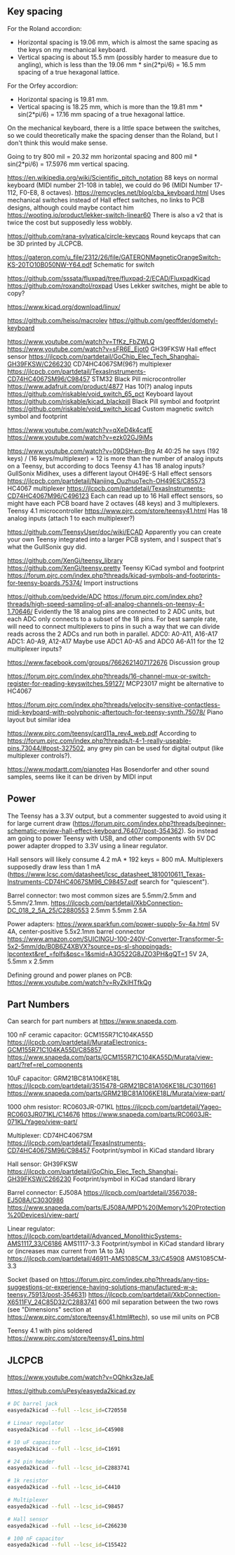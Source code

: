 ## Key spacing

For the Roland accordion:

* Horizontal spacing is 19.06 mm, which is almost the same spacing as the keys on my mechanical keyboard.
* Vertical spacing is about 15.5 mm (possibly harder to measure due to angling), which is less than the 19.06 mm * sin(2*pi/6) = 16.5 mm spacing of a true hexagonal lattice.

For the Orfey accordion:

* Horizontal spacing is 19.81 mm.
* Vertical spacing is 18.25 mm, which is more than the 19.81 mm * sin(2*pi/6) = 17.16 mm spacing of a true hexagonal lattice.

On the mechanical keyboard, there is a little space between the switches, so we could theoretically make the spacing denser than the Roland, but I don't think this would make sense.

Going to try 800 mil = 20.32 mm horizontal spacing and 800 mil * sin(2*pi/6) = 17.5976 mm vertical spacing.

https://en.wikipedia.org/wiki/Scientific_pitch_notation
    88 keys on normal keyboard (MIDI number 21-108 in table), we could do 96 (MIDI Number 17-112, F0-E8, 8 octaves).
https://remcycles.net/blog/cba_keyboard.html
    Uses mechanical switches instead of Hall effect switches, no links to PCB designs, although could maybe contact him
https://wooting.io/product/lekker-switch-linear60
    There is also a v2 that is twice the cost but supposedly less wobbly.

https://github.com/rana-sylvatica/circle-keycaps
    Round keycaps that can be 3D printed by JLCPCB.

https://gateron.com/u_file/2312/26/file/GATERONMagneticOrangeSwitch-KS-20TO10B050NW-Y64.pdf
    Schematic for switch

https://github.com/sssata/fluxpad/tree/fluxpad-2/ECAD/FluxpadKicad
https://github.com/roxandtol/roxpad
    Uses Lekker switches, might be able to copy?



https://www.kicad.org/download/linux/

https://github.com/heiso/macrolev
https://github.com/geoffder/dometyl-keyboard

https://www.youtube.com/watch?v=TfKz_FbZWLQ
https://www.youtube.com/watch?v=sFR6E_Ejot0
    GH39FKSW Hall effect sensor https://jlcpcb.com/partdetail/GoChip_Elec_Tech_Shanghai-GH39FKSW/C266230
    CD74HC4067SM(96?) multiplexer https://jlcpcb.com/partdetail/TexasInstruments-CD74HC4067SM96/C98457
    STM32 Black Pill microcontroller https://www.adafruit.com/product/4877
        Has 10(?) analog inputs
    https://github.com/riskable/void_switch_65_pct
        Keyboard layout
    https://github.com/riskable/kicad_blackpill
        Black Pill symbol and footprint
    https://github.com/riskable/void_switch_kicad
        Custom magnetic switch symbol and footprint

https://www.youtube.com/watch?v=qXeD4k4cafE
https://www.youtube.com/watch?v=ezk02GJ9iMs

https://www.youtube.com/watch?v=09DSHwn-Brg
    At 40:25 he says (192 keys) / (16 keys/multiplexer) = 12 is more than the number of analog inputs on a Teensy, but according to docs Teensy 4.1 has 18 analog inputs?
    GullSonix Midihex, uses a different layout
    OH49E-S Hall effect sensors https://jlcpcb.com/partdetail/Nanjing_OuzhuoTech-OH49ES/C85573
    HC4067 multiplexer https://jlcpcb.com/partdetail/TexasInstruments-CD74HC4067M96/C496123
        Each can read up to 16 Hall effect sensors, so might have each PCB board have 2 octaves (48 keys) and 3 multiplexers.
    Teensy 4.1 microcontroller https://www.pjrc.com/store/teensy41.html
        Has 18 analog inputs (attach 1 to each multiplexer?)

https://github.com/TeensyUser/doc/wiki/ECAD
    Apparently you can create your own Teensy integrated into a larger PCB system, and I suspect that's what the GullSonix guy did.

https://github.com/XenGi/teensy_library
https://github.com/XenGi/teensy.pretty
    Teensy KiCad symbol and footprint
https://forum.pjrc.com/index.php?threads/kicad-symbols-and-footprints-for-teensy-boards.75374/
    Import instructions

https://github.com/pedvide/ADC
https://forum.pjrc.com/index.php?threads/high-speed-sampling-of-all-analog-channels-on-teensy-4-1.70646/
    Evidently the 18 analog pins are connected to 2 ADC units, but each ADC only connects to a subset of the 18 pins. For best sample rate, will need to connect multiplexers to pins in such a way that we can divide reads across the 2 ADCs and run both in parallel.
    ADC0: A0-A11, A16-A17
    ADC1: A0-A9, A12-A17
    Maybe use ADC1 A0-A5 and ADC0 A6-A11 for the 12 multiplexer inputs?

https://www.facebook.com/groups/7662621407172676
    Discussion group

https://forum.pjrc.com/index.php?threads/16-channel-mux-or-switch-register-for-reading-keyswitches.59127/
    MCP23017 might be alternative to HC4067

https://forum.pjrc.com/index.php?threads/velocity-sensitive-contactless-midi-keyboard-with-polyphonic-aftertouch-for-teensy-synth.75078/
    Piano layout but similar idea

https://www.pjrc.com/teensy/card11a_rev4_web.pdf
    According to https://forum.pjrc.com/index.php?threads/t-4-1-really-useable-pins.73044/#post-327502, any grey pin can be used for digital output (like multiplexer controls?).

https://www.modartt.com/pianoteq
    Has Bosendorfer and other sound samples, seems like it can be driven by MIDI input

## Power

The Teensy has a 3.3V output, but a commenter suggested to avoid using it for large current draw (https://forum.pjrc.com/index.php?threads/beginner-schematic-review-hall-effect-keyboard.76407/post-354362). So instead am going to power Teensy with USB, and other components with 5V DC power adapter dropped to 3.3V using a linear regulator.

Hall sensors will likely consume 4.2 mA * 192 keys = 800 mA. Multiplexers supposedly draw less than 1 mA (https://www.lcsc.com/datasheet/lcsc_datasheet_1810010611_Texas-Instruments-CD74HC4067SM96_C98457.pdf search for "quiescent").

Barrel connector: two most common sizes are 5.5mm/2.5mm and 5.5mm/2.1mm.
    https://jlcpcb.com/partdetail/XkbConnection-DC_018_2_5A_25/C2880553
        2.5mm 5.5mm 2.5A

Power adapters:
    https://www.sparkfun.com/power-supply-5v-4a.html
        5V 4A, center-positive 5.5x2.1mm barrel connector
    https://www.amazon.com/SUICINGU-100-240V-Converter-Transformer-5-5x2-5mm/dp/B0B6Z4XBVX?source=ps-sl-shoppingads-lpcontext&ref_=fplfs&psc=1&smid=A3G522G8JZO3PH&gQT=1
        5V 2A, 5.5mm x 2.5mm

Defining ground and power planes on PCB: https://www.youtube.com/watch?v=RyZklHTfkQg

## Part Numbers

Can search for part numbers at https://www.snapeda.com.

100 nF ceramic capacitor:
GCM155R71C104KA55D
https://jlcpcb.com/partdetail/MurataElectronics-GCM155R71C104KA55D/C85857
https://www.snapeda.com/parts/GCM155R71C104KA55D/Murata/view-part/?ref=rel_components


10uF capacitor:
GRM21BC81A106KE18L
https://jlcpcb.com/partdetail/3515478-GRM21BC81A106KE18L/C3011661
https://www.snapeda.com/parts/GRM21BC81A106KE18L/Murata/view-part/

1000 ohm resistor:
RC0603JR-071KL
https://jlcpcb.com/partdetail/Yageo-RC0603JR071KL/C14676
https://www.snapeda.com/parts/RC0603JR-071KL/Yageo/view-part/

Multiplexer:
CD74HC4067SM
https://jlcpcb.com/partdetail/TexasInstruments-CD74HC4067SM96/C98457
Footprint/symbol in KiCad standard library

Hall sensor:
GH39FKSW
https://jlcpcb.com/partdetail/GoChip_Elec_Tech_Shanghai-GH39FKSW/C266230
Footprint/symbol in KiCad standard library

Barrel connector:
EJ508A
https://jlcpcb.com/partdetail/3567038-EJ508A/C3030986
https://www.snapeda.com/parts/EJ508A/MPD%20(Memory%20Protection%20Devices)/view-part/

Linear regulator:
https://jlcpcb.com/partdetail/Advanced_MonolithicSystems-AMS1117_33/C6186
AMS1117-3.3
Footprint/symbol in KiCad standard library
or (increases max current from 1A to 3A)
https://jlcpcb.com/partdetail/46911-AMS1085CM_33/C45908
AMS1085CM-3.3

Socket (based on https://forum.pjrc.com/index.php?threads/any-tips-suggestions-or-experience-having-solutions-manufactured-w-a-teensy.75913/post-354631)
    https://jlcpcb.com/partdetail/XkbConnection-X6511FV_24C85D32/C2883741
    600 mil separation between the two rows (see "Dimensions" section at https://www.pjrc.com/store/teensy41.html#tech), so use mil units on PCB

Teensy 4.1 with pins soldered
https://www.pjrc.com/store/teensy41_pins.html

## JLCPCB

https://www.youtube.com/watch?v=OQhkx3zeJaE

https://github.com/uPesy/easyeda2kicad.py

```sh
# DC barrel jack
easyeda2kicad --full --lcsc_id=C720558

# Linear regulator
easyeda2kicad --full --lcsc_id=C45908

# 10 uF capacitor
easyeda2kicad --full --lcsc_id=C1691

# 24 pin header
easyeda2kicad --full --lcsc_id=C2883741

# 1k resistor
easyeda2kicad --full --lcsc_id=C4410

# Multiplexer
easyeda2kicad --full --lcsc_id=C98457

# Hall sensor
easyeda2kicad --full --lcsc_id=C266230

# 100 nF capacitor
easyeda2kicad --full --lcsc_id=C155422
```
